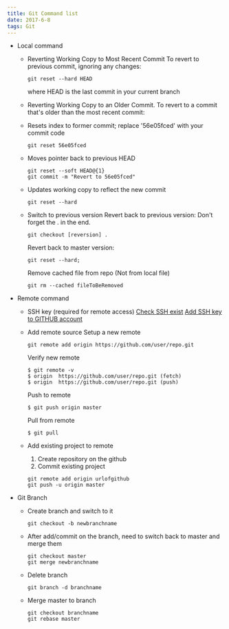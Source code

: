 ```yaml
---
title: Git Command list
date: 2017-6-8
tags: Git
---
```


- Local command
  * Reverting Working Copy to Most Recent Commit
    To revert to previous commit, ignoring any changes:
    ```
    git reset --hard HEAD
    ```
    where HEAD is the last commit in your current branch
  * Reverting Working Copy to an Older Commit. To revert to a commit that's older than the most recent commit:
  * Resets index to former commit; replace '56e05fced' with your commit code
    ```
    git reset 56e05fced 
    ```
  * Moves pointer back to previous HEAD
    ```
    git reset --soft HEAD@{1}
    git commit -m "Revert to 56e05fced"
    ```
  * Updates working copy to reflect the new commit
    ```
    git reset --hard
    ```

  * Switch to previous version
    Revert back to previous version:
    Don't forget the . in the end.
    ```
    git checkout [reversion] .
    ```
    Revert back to master version:
    ```
    git reset --hard;
    ```

    Remove cached file from repo (Not from local file)
    ```
    git rm --cached fileToBeRemoved
    ```

- Remote command
  * SSH key (required for remote access)
    [Check SSH exist](https://help.github.com/articles/checking-for-existing-ssh-keys/)
    [Add SSH key to GITHUB account](
    https://help.github.com/articles/generating-a-new-ssh-key-and-adding-it-to-the-ssh-agent/#adding-your-ssh-key-to-the-ssh-agent)

  * Add remote source
    Setup a new remote
    ```
    git remote add origin https://github.com/user/repo.git
    ```
    Verify new remote
    ```
    $ git remote -v
    $ origin  https://github.com/user/repo.git (fetch)
    $ origin  https://github.com/user/repo.git (push)
    ```
    Push to remote 
    ```
    $ git push origin master
    ```
    Pull from remote
    ```
    $ git pull 
    ```
  * Add existing project to remote
    1. Create repository on the github
    2. Commit existing project
    ```
    git remote add origin urlofgithub
    git push -u origin master
    ```

- Git Branch
  * Create branch and switch to it
    ```
    git checkout -b newbranchname
    ```
  * After add/commit on the branch, need to switch back to master and merge them
    ```
    git checkout master
    git merge newbranchname
    ```
  * Delete branch
    ```
    git branch -d branchname
    ```
  * Merge master to branch
    ```
    git checkout branchname
    git rebase master
    ```
